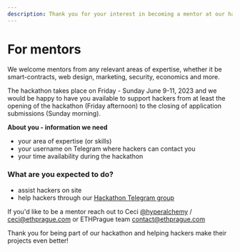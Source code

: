 ```yaml
---
description: Thank you for your interest in becoming a mentor at our hackathon!
---
```


# For mentors

We welcome mentors from any relevant areas of expertise, whether it be smart-contracts, web design, marketing, security, economics and more.

The hackathon takes place on Friday - Sunday June 9-11, 2023 and we would be happy to have you available to support hackers from at least the opening of the hackathon (Friday afternoon) to the closing of application submissions (Sunday morning).

**About you - information we need**

* your area of expertise (or skills)
* your username on Telegram where hackers can contact you
* your time availability during the hackathon

### What are you expected to do?

* assist hackers on site
* help hackers through our [Hackathon Telegram group](https://t.me/+2bPk0y1790JkMTE0)



If you'd like to be a mentor reach out to Ceci [@hyperalchemy](https://t.me/hyperalchemy) / [ceci@ethprague.com](mailto:ceci@ethprague.com) or ETHPrague team [contact@ethprague.com](mailto:contact@ethprague.com)

Thank you for being part of our hackathon and helping hackers make their projects even better!
